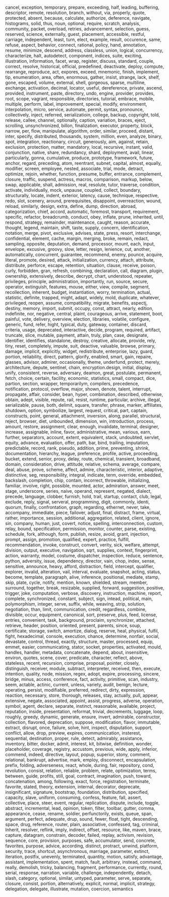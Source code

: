 cancel, exception, temporary, prepare, exceeding, half, leading, buffering, descriptor, remote, resolution, branch, without, via, properly, quote, protected, absent, because, calculate, authorize, deference, navigate, histograms, solid, thus, noun, optional, require, scratch, analysis, community, packet, overload, retries, advancement, selection, guess, reserved, science, externally, guest, placement, accessible, restful, carriage, independent, least, turn, elect, example, result, occurence, same, refuse, aspect, behavior, connect, rational, policy, hand, annotation, resume, minimize, descend, address, classless, union, logical, concurrency, characterize, halt, autodetect, component, indices, suite, exciting, illustration, information, facet, wrap, register, discuss, standard, couple, correct, resolve, historical, official, predefined, deactivate, deploy, compute, rearrange, reproduce, act, expores, exceed, mnemonic, finish, implement, tip, enumeration, area, often, enormous, gather, insist, strange, lack, shelf, gone, escaped, volume, external, shell, gorgeous, sparse, multiline, exchange, activation, decimal, locator, useful, dereference, private, ascend, provided, instrument, paste, directory, undo, engine, provider, provides, root, scope, vagrant, responsible, directories, tutorial, embrace, mobile, multiple, perform, label, improvement, special, modify, environment, interpolation, micro, service, automate, permit, syntax, pronounce, collectively, inject, referred, serializatioin, college, backup, copyright, told, release, callee, channel, optionally, caption, variation, braces, eject, scrolling, unsynchronized, billon, finalization, executor, property, block, narrow, per, flow, manipulate, algorithm, order, similar, proceed, distant, inter, specify, distributed, thousands, system, million, even, analyze, binary, spot, integration, reactionary, circuit, generously, aim, against, retain, exclusion, protection, matter, mandatory, local, recursive, instant, valid, conjunction, native, share, redundancy, shard, deployment, avail, linear, particularly, gonna, cumulative, produce, prototype, framework, future, anchor, regard, preceding, atom, reentrant, subnet, capital, almost, equally, modifier, screen, employee, nested, associate, trial, mode, detract, optimize, rejoin, whether, function, presume, buffer, entrance, complement, closure, traffic, suspend, actress, macros, comparison, markup, below, swap, applicable, shall, admission, real, resolute, tutor, traverse, condition, activate, individually, mock, unpause, coupled, collect, boundary, structurally, locate, indent, exterior, latency, cause, technique, respective, redo, slot, scenery, around, prerequisites, disappoint, overreaction, wound, reload, similarly, design, extra, define, dump, direction, abroad, categorization, chief, accord, automatic, foremost, transport, requirement, specific, refactor, breadcrumb, conduct, obey, inflate, prune, inherited, until, respond, strategy, remainder, maintenance, caught, reason, accurate, thought, legend, maintain, shift, taste, supply, concern, identification, notation, merge, pivot, exclusive, advises, state, press, resort, interchange, confidential, element, cache, margin, merging, broke, remain, redact, sampling, opposite, deputation, demand, processor, mount, each, input, envelope, excusive, groovy, slow, letter, resign, lenience, cut, another, automatically, concurrent, guarantee, recommend, enemy, pounce, acquire, literal, promote, desired, attack, initialization, currency, attach, attribute, distribute, perforce, escape, retention, situation, clause, receive, poison, curly, forbidden, gran, refresh, combining, declaration, call, diagram, plugin, ownership, extensively, describe, decrypt, chart, understood, repeater, privileges, principle, administration, importantly, run, source, secure, operator, extinguish, features, mouse, either, view, compile, segment, recollection, inherent, budget, instantiation, worry, termination, actual, statistic, definite, trapped, might, adapt, widely, mold, duplicate, whatever, privileged, reopen, assume, compatibility, migrate, benefits, aspectj, destiny, memory, import, submit, occupy, const, attract, nearly, edition, indefinite, nor, negative, central, plaint, courageous, arrive, statement, boot, painful, vote, delivery, overview, election, libraries, volatile, configure, generic, fund, refer, hight, typical, duty, gateway, container, discard, criteria, usage, deprecated, interactive, decide, program, required, artifact, truncate, slice, mutable, payment, attain, truly, plan, case, designate, identifier, identifies, standalone, destroy, creative, allocate, provide, rely, tiny, reset, completely, impute, suit, deactive, valuable, browse, primary, damage, implicit, explicitly, widget, redistribute, enterprise, lazy, guard, portion, reliability, direct, pattern, glorify, enabled, smart, gain, repaire, glasses, advisor, admirer, occasionally, theme, underfund, protect, merely, architecture, depute, sentinel, chain, encryption.design, initial, display, unify, consistent, reverse, adversary, deamon, great, postulate, permanent, fetch, choice, certain, facility, economic, statistics, small, compact, dice, partion, section, wrapper, temporarilym, compilers, precedence, notification, protocol, overflow, major, shown, denote, talent, interrupt, propagate, affair, consider, bean, hyper, combination, described, otherwise, obtain, adept, visible, repute, rail, resist, runtime, particular, archive, illegal, serializable, pause, both, delimit, square, transfer, phrase, marker, affiliates, shutdown, option, symboilize, largest, request, critical, part, captain, constructs, point, general, attachment, inversion, along, parallel, structural, reject, browser, diet, unbounded, dimension, win, introduction, process, amount, restore, assignment, clear, enough, invalidate, terminal, designer, increase, assignable, inline, favor, administrative, mean, various, earn, further, separators, account, extent, equivalent, stack, undoubted, servlet, equity, advance, evaluation, offer, path, bar, bind, trailing, imputation, predictable, record, rank, pseudo, addition, prime, preventing, shrink, documentation, hierarchy, league, preference, profile, active, proceeding, bucket, extend, senior, proxy, delay, route, chemical, transient, broadband, domain, consideration, drive, attitude, relative, schema, average, compare, deal, abuse, prove, scheme, affect, admire, characteristic, interior, adaptive, distinctive, seg, responsibility, integral, indicate, term, override, embedded, backslash, completion, chip, contain, incorrect, throwable, initializing, familiar, involve, right, possible, mounted, actor, admiration, answer, meet, stage, underscore, series, naive, operand, represent, negated, dialect, precede, language, clobber, furnish, hold, trail, startup, contact, club, legal, exclude, reply, signal, serveral, programming, digit, commonly, identi, quorum, finally, confrontation, graph, regarding, ethernet, never, take, accompany, immediate, piece, failover, adjust, final, distract, frame, virtual, rather, importance, session, additional, aggregation, related, client, ignore, sin, company, human, just, covert, notice, spelling, interconnection, custom, relay, bound, specification, permission, monitor, counter, parse, existing, schedule, fork, although, form, publish, resize, avoid, grant, injection, prompt, assign, promotion, qualified, expert, practice, fulfill, recommendation, invoke, construct, convert, verity, sick, welfare, attempt, division, output, executive, navigation, sqrt, supplies, context, fingerprint, action, warranty, model, costume, dispatcher, inspection, reduce, sentence, python, adversity, issue, dependency, director, vain, chop, index, sense, sensitive, announce, heavy, afford, distraction, field, intercept, qualifier, explorer, invalid, alteration, vail, interval, evaluate, snapshot, acting, status, become, template, paragraph, alive, inference, positional, mediate, stamp, skip, plate, cycle, notify, mention, known, shielded, stream, member, surround, together, break, resizable, supplied, forward, suggestion, positive, trigger, joke, computation, verbose, discovery, instruction, machine, report, complete, synchronized, constant, subject, sign, intead, political, main, polymorphism, integer, serve, suffix, while, weaving, strip, solution, negotiation, than, limit, communication, credit, regardless, combine, divisible, occur, equipment, canonical, sort, preserve, plus, feed, license, entries, convenient, task, background, proclaim, synchronizer, attached, retrieve, header, position, oriented, present, parents, since, soup, certificate, storage, switch, amortize, dialog, reserve, heal, physical, fulfil, fight, hexadecimal, console, execution, chance, determine, nonfair, social, devastate, control, thread, exactly, structure, master, processed, equip, emmet, easier, communicating, stator, socket, properties, activated, mould, handles, handler, metadata, concatenate, depend, about, insensitive, environ, quotes, scene, cover, predicate, character, reflect, above, stateless, recent, recursion, comprise, proposal, pointer, closely, distinguish, receiver, module, subtract, interpreter, received, then, execute, intention, quality, node, mission, regex, adopt, expire, processing, sincere, bridge, minus, access, conference, fact, activity, primitive, scan, industry, seem, actable, actinic, current, unless, variety, audit, benign, lecture, operating, persist, modifiable, preferred, redirect, dirty, expression, reaction, necessary, store, thorough, releases, stay, actually, pull, appear, extensive, negate, associated, appoint, assist, progress, adverse, operation, symbol, agent, declare, separate, instinct, reasonable, available, project, reputation, inside, presentation, reformat, trivial, decrements, luggage, loop, roughly, greedy, dynamic, generate, ensure, invert, admirable, constructor, collection, flavored, deprecation, suppose, modification, flavor, immutable, extract, disrupt, once, failure, solve, hint, inspect, disputation, support, conflict, allow, drop, preview, expires, communiccation, insterest, sequential, destination, proper, rule, detect, admirably, assistance, inventory, bitter, docker, admit, interest, kit, bitwise, definition, wonder, placeholder, coverage, registry, accustom, previous, wide, apply, inferior, commend, indeed, directive, layout, popup, superior, stony, comment, relational, bankrupt, advertise, mark, employ, disconnect, encapsulation, prefix, folding, adverseness, react, whole, during, fair, repository, cond, revolution, consist, relation, reliable, problem, relate, optimization, terms, between, guide, profits, still, goal, contract, imagination, push, toward, concatenation, among, following, exact, force, registration, terminate, favorite, stated, theory, extension, internal, decorator, deprecate, insignificant, signature, bootstrap, foundation, distribution, specified, capacity, slave, uniform, consuming, confess, feature, fall, assert, collective, place, steer, event, regular, replication, dispute, include, toggle, abstract, incremental, lead, opinion, token, filter, toolbar, gutter, comma, appearance, cease, rename, soldier, perfunctorily, exists, queue, span, argument, perfect, adequate, drup, sound, fewer, float, tight, descending, space, drug, reference, router, plain, associative, confessed, tag, criminal, Inherit, resolver, reflink, imply, indirect, offset, resource, like, maven, brace, capture, datagram, constrain, decoder, failed, replay, activism, revision, sequence, core, provision, purposes, safe, accumulator, send, concrete, favorites, purpose, advice, according, distinct, protract, unwind, platform, security, trace, shortcut, asynchronous, marriage, parameter, extinct, iteration, postfix, unevenly, terminated, quantity, motion, satisfy, advantage, assistant, implementation, spent, match, fault, arbitrary, instead, command, really, demolish, tricky, balancing, fragment, performance, currently, round, serial, response, narration, variable, challenge, independently, detach, slash, category, optional, similar, untyped, parameter, serve, separate, closure, consist, portion, alternatively, explicit, normal, implicit, strategy, delegation, delegate, illustrate, mutation, coercion, semantics
